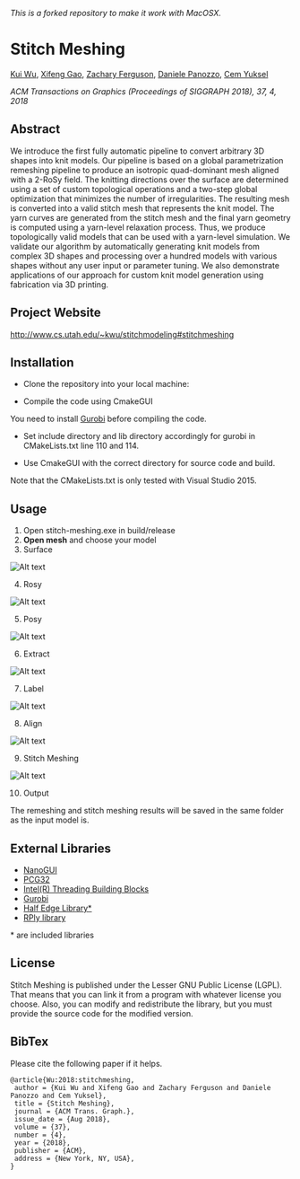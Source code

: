 *This is a forked repository to make it work with MacOSX.*

# Stitch Meshing

[Kui Wu](http://www.cs.utah.edu/~kwu/), 
[Xifeng Gao](https://gaoxifeng.github.io/), 
[Zachary Ferguson](http://zfergus.me/), 
[Daniele Panozzo](https://cs.nyu.edu/~panozzo), 
[Cem Yuksel](http://www.cemyuksel.com/)

*ACM Transactions on Graphics (Proceedings of SIGGRAPH 2018), 37, 4, 2018*

## Abstract

We introduce the first fully automatic pipeline to convert arbitrary 3D shapes into knit models. Our pipeline is based on a global parametrization remeshing pipeline to produce an isotropic quad-dominant mesh aligned with a 2-RoSy field. The knitting directions over the surface are determined using a set of custom topological operations and a two-step global optimization that minimizes the number of irregularities. The resulting mesh is converted into a valid stitch mesh that represents the knit model. The yarn curves are generated from the stitch mesh and the final yarn geometry is computed using a yarn-level relaxation process. Thus, we produce topologically valid models that can be used with a yarn-level simulation. We validate our algorithm by automatically generating knit models from complex 3D shapes and processing over a hundred models with various shapes without any user input or parameter tuning. We also demonstrate applications of our approach for custom knit model generation using fabrication via 3D printing.

 ## Project Website
 
 http://www.cs.utah.edu/~kwu/stitchmodeling#stitchmeshing

## Installation
- Clone the repository into your local machine:

- Compile the code using CmakeGUI 

You need to install [Gurobi](http://www.gurobi.com/) before compiling the code.

- Set include directory and lib directory accordingly for gurobi in CMakeLists.txt line 110 and 114.

- Use CmakeGUI with the correct directory for source code and build.

Note that the CMakeLists.txt is only tested with Visual Studio 2015.

## Usage

1. Open stitch-meshing.exe in build/release
2. **Open mesh** and choose your model
3. Surface

![Alt text](screenshots/screenshot_surface.png)

4. Rosy

![Alt text](screenshots/screenshot_rosy.png)

5. Posy

![Alt text](screenshots/screenshot_posy.png)

6. Extract 

![Alt text](screenshots/screenshot_extract.png)

7. Label

![Alt text](screenshots/screenshot_label.png)

8. Align

![Alt text](screenshots/screenshot_align.png)

9. Stitch Meshing

![Alt text](screenshots/screenshot_stitchmeshing.png)

10. Output

The remeshing and stitch meshing results will be saved in the same folder as the input model is.

## External Libraries 
- [NanoGUI](https://github.com/wjakob/nanogui)
- [PCG32](http://www.pcg-random.org/)
- [Intel(R) Threading Building Blocks](https://www.threadingbuildingblocks.org/)
- [Gurobi](http://www.gurobi.com/)
- [Half Edge Library*](http://halfedgelib.sourceforge.net)
- [RPly library](http://www.impa.br/~diego/software/rply)

\* are included libraries

## License

Stitch Meshing is published under the Lesser GNU Public License (LGPL). That means that you can link it from a program with whatever license you choose. Also, you can modify and redistribute the library, but you must provide the source code for the modified version.

## BibTex 

Please cite the following paper if it helps. 

```
@article{Wu:2018:stitchmeshing,
 author = {Kui Wu and Xifeng Gao and Zachary Ferguson and Daniele Panozzo and Cem Yuksel},  
 title = {Stitch Meshing},  
 journal = {ACM Trans. Graph.},  
 issue_date = {Aug 2018},  
 volume = {37},  
 number = {4},  
 year = {2018},    
 publisher = {ACM},  
 address = {New York, NY, USA},   
}  
```
